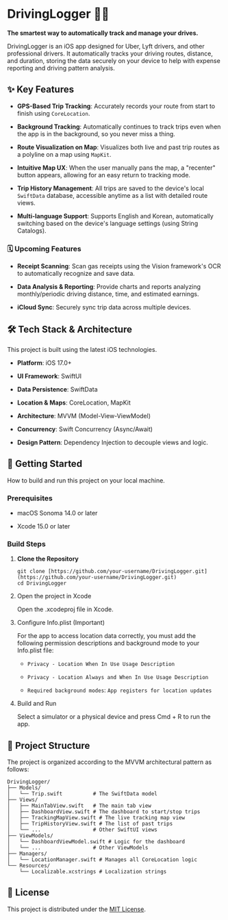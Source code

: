 # DrivingLogger 🚗💨

**The smartest way to automatically track and manage your drives.**

DrivingLogger is an iOS app designed for Uber, Lyft drivers, and other professional drivers. It automatically tracks your driving routes, distance, and duration, storing the data securely on your device to help with expense reporting and driving pattern analysis.

## ✨ Key Features

- **GPS-Based Trip Tracking**: Accurately records your route from start to finish using `CoreLocation`.
    
- **Background Tracking**: Automatically continues to track trips even when the app is in the background, so you never miss a thing.
    
- **Route Visualization on Map**: Visualizes both live and past trip routes as a polyline on a map using `MapKit`.
    
- **Intuitive Map UX**: When the user manually pans the map, a "recenter" button appears, allowing for an easy return to tracking mode.
    
- **Trip History Management**: All trips are saved to the device's local `SwiftData` database, accessible anytime as a list with detailed route views.
    
- **Multi-language Support**: Supports English and Korean, automatically switching based on the device's language settings (using String Catalogs).
    

### 🗓️ Upcoming Features

- **Receipt Scanning**: Scan gas receipts using the Vision framework's OCR to automatically recognize and save data.
    
- **Data Analysis & Reporting**: Provide charts and reports analyzing monthly/periodic driving distance, time, and estimated earnings.
    
- **iCloud Sync**: Securely sync trip data across multiple devices.
    

## 🛠️ Tech Stack & Architecture

This project is built using the latest iOS technologies.

- **Platform**: iOS 17.0+
    
- **UI Framework**: SwiftUI
    
- **Data Persistence**: SwiftData
    
- **Location & Maps**: CoreLocation, MapKit
    
- **Architecture**: MVVM (Model-View-ViewModel)
    
- **Concurrency**: Swift Concurrency (Async/Await)
    
- **Design Pattern**: Dependency Injection to decouple views and logic.
    

## 🚀 Getting Started

How to build and run this project on your local machine.

### Prerequisites

- macOS Sonoma 14.0 or later
    
- Xcode 15.0 or later
    

### Build Steps

1. **Clone the Repository**
    
    ```
    git clone [https://github.com/your-username/DrivingLogger.git](https://github.com/your-username/DrivingLogger.git)
    cd DrivingLogger
    ```
    
2. Open the project in Xcode
    
    Open the .xcodeproj file in Xcode.
    
3. Configure Info.plist (Important)
    
    For the app to access location data correctly, you must add the following permission descriptions and background mode to your Info.plist file:
    
    - `Privacy - Location When In Use Usage Description`
        
    - `Privacy - Location Always and When In Use Usage Description`
        
    - `Required background modes`: `App registers for location updates`
        
4. Build and Run
    
    Select a simulator or a physical device and press Cmd + R to run the app.
    

## 📂 Project Structure

The project is organized according to the MVVM architectural pattern as follows:

```
DrivingLogger/
├── Models/
│   └── Trip.swift          # The SwiftData model
├── Views/
│   ├── MainTabView.swift   # The main tab view
│   ├── DashboardView.swift # The dashboard to start/stop trips
│   ├── TrackingMapView.swift # The live tracking map view
│   ├── TripHistoryView.swift # The list of past trips
│   └── ...                 # Other SwiftUI views
├── ViewModels/
│   └── DashboardViewModel.swift # Logic for the dashboard
│   └── ...                 # Other ViewModels
├── Managers/
│   └── LocationManager.swift # Manages all CoreLocation logic
└── Resources/
    └── Localizable.xcstrings # Localization strings
```

## 📜 License

This project is distributed under the [MIT License](https://www.google.com/search?q=LICENSE "null").
